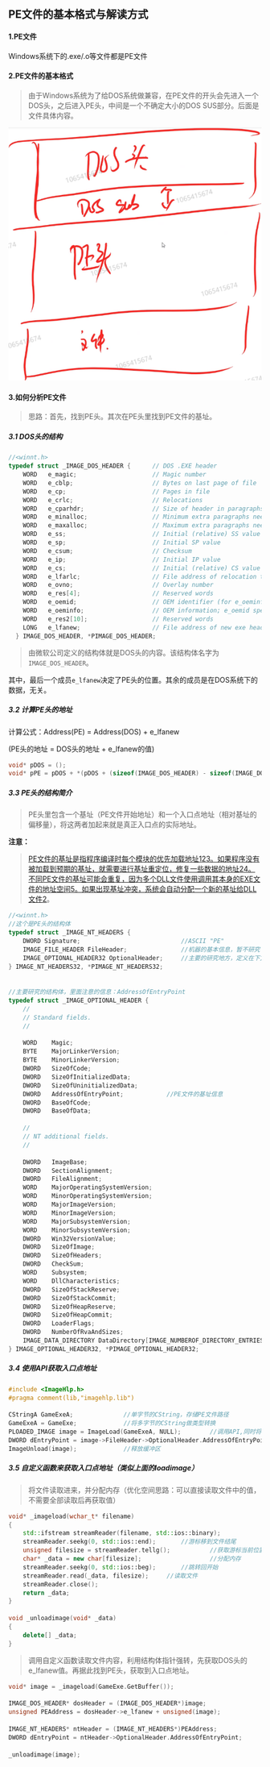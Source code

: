 ## PE文件的基本格式与解读方式

#### 1.PE文件

Windows系统下的.exe/.o等文件都是PE文件

#### 2.PE文件的基本格式

> 由于Windows系统为了给DOS系统做兼容，在PE文件的开头会先进入一个DOS头，之后进入PE头，中间是一个不确定大小的DOS SUS部分。后面是文件具体内容。

![](picture/PE文件简单格式.png)

#### 3.如何分析PE文件

> 思路：首先，找到PE头。其次在PE头里找到PE文件的基址。

##### 3.1 DOS头的结构

```C++
//<winnt.h>
typedef struct _IMAGE_DOS_HEADER {      // DOS .EXE header
    WORD   e_magic;                     // Magic number
    WORD   e_cblp;                      // Bytes on last page of file
    WORD   e_cp;                        // Pages in file
    WORD   e_crlc;                      // Relocations
    WORD   e_cparhdr;                   // Size of header in paragraphs
    WORD   e_minalloc;                  // Minimum extra paragraphs needed
    WORD   e_maxalloc;                  // Maximum extra paragraphs needed
    WORD   e_ss;                        // Initial (relative) SS value
    WORD   e_sp;                        // Initial SP value
    WORD   e_csum;                      // Checksum
    WORD   e_ip;                        // Initial IP value
    WORD   e_cs;                        // Initial (relative) CS value
    WORD   e_lfarlc;                    // File address of relocation table
    WORD   e_ovno;                      // Overlay number
    WORD   e_res[4];                    // Reserved words
    WORD   e_oemid;                     // OEM identifier (for e_oeminfo)
    WORD   e_oeminfo;                   // OEM information; e_oemid specific
    WORD   e_res2[10];                  // Reserved words
    LONG   e_lfanew;                    // File address of new exe header
  } IMAGE_DOS_HEADER, *PIMAGE_DOS_HEADER;
```

> 由微软公司定义的结构体就是DOS头的内容。该结构体名字为`IMAGE_DOS_HEADER`。

其中，最后一个成员`e_lfanew`决定了PE头的位置。其余的成员是在DOS系统下的数据，无关。

##### 3.2 计算PE头的地址

计算公式：Address(PE) = Address(DOS) + e_lfanew

(PE头的地址 = DOS头的地址 + e_lfanew的值)

```C++
void* pDOS = ();
void* pPE = pDOS + *(pDOS + (sizeof(IMAGE_DOS_HEADER) - sizeof(IMAGE_DOS_HEADER.e_lfanew)));
```

##### 3.3 PE头的结构简介

> PE头里包含一个基址（PE文件开始地址）和一个入口点地址（相对基址的偏移量），将这两者加起来就是真正入口点的实际地址。

**注意：**

> [PE文件的基址是指程序编译时每个模块的优先加载地址](https://blog.csdn.net/nicehunt/article/details/38977907)[1](https://bing.com/search?q=PE文件+基址+重复)[2](https://blog.csdn.net/nicehunt/article/details/38977907)[3](https://blog.csdn.net/u012206617/article/details/88185628)[。如果程序没有被加载到预期的基址，就需要进行基址重定位，修复一些数据的地址](https://blog.csdn.net/nicehunt/article/details/38977907)[2](https://blog.csdn.net/nicehunt/article/details/38977907)[4](https://blog.csdn.net/weixin_43249758/article/details/115214160)[。不同PE文件的基址可能会重复，因为多个DLL文件使用调用其本身的EXE文件的地址空间](https://blog.csdn.net/qq_45444695/article/details/104195547)[5](https://blog.csdn.net/qq_45444695/article/details/104195547)[。如果出现基址冲突，系统会自动分配一个新的基址给DLL文件](https://blog.csdn.net/nicehunt/article/details/38977907)[2](https://blog.csdn.net/nicehunt/article/details/38977907)。

```C++
//<winnt.h>
//这个是PE头的结构体
typedef struct _IMAGE_NT_HEADERS {
    DWORD Signature;							//ASCII "PE"
    IMAGE_FILE_HEADER FileHeader;				//机器的基本信息，暂不研究
    IMAGE_OPTIONAL_HEADER32 OptionalHeader;		//主要的研究地方，定义在下方
} IMAGE_NT_HEADERS32, *PIMAGE_NT_HEADERS32;


//主要研究的结构体，里面注意的信息：AddressOfEntryPoint
typedef struct _IMAGE_OPTIONAL_HEADER {
    //
    // Standard fields.
    //

    WORD    Magic;
    BYTE    MajorLinkerVersion;
    BYTE    MinorLinkerVersion;
    DWORD   SizeOfCode;
    DWORD   SizeOfInitializedData;
    DWORD   SizeOfUninitializedData;
    DWORD   AddressOfEntryPoint;			//PE文件的基址信息
    DWORD   BaseOfCode;
    DWORD   BaseOfData;

    //
    // NT additional fields.
    //

    DWORD   ImageBase;
    DWORD   SectionAlignment;
    DWORD   FileAlignment;
    WORD    MajorOperatingSystemVersion;
    WORD    MinorOperatingSystemVersion;
    WORD    MajorImageVersion;
    WORD    MinorImageVersion;
    WORD    MajorSubsystemVersion;
    WORD    MinorSubsystemVersion;
    DWORD   Win32VersionValue;
    DWORD   SizeOfImage;
    DWORD   SizeOfHeaders;
    DWORD   CheckSum;
    WORD    Subsystem;
    WORD    DllCharacteristics;
    DWORD   SizeOfStackReserve;
    DWORD   SizeOfStackCommit;
    DWORD   SizeOfHeapReserve;
    DWORD   SizeOfHeapCommit;
    DWORD   LoaderFlags;
    DWORD   NumberOfRvaAndSizes;
    IMAGE_DATA_DIRECTORY DataDirectory[IMAGE_NUMBEROF_DIRECTORY_ENTRIES];
} IMAGE_OPTIONAL_HEADER32, *PIMAGE_OPTIONAL_HEADER32;
```

##### 3.4 使用API获取入口点地址

```C++
#include <ImageHlp.h>
#pragma comment(lib,"imagehlp.lib")

CStringA GameExeA;				//单字节的CString，存储PE文件路径
GameExeA = GameExe;				//将多字节的CString做类型转换
PLOADED_IMAGE image = ImageLoad(GameExeA, NULL);		//调用API,同时将文件加载到image指向的缓冲区
DWORD dEntryPoint = image->FileHeader->OptionalHeader.AddressOfEntryPoint;	//获取入口点地址
ImageUnload(image);				//释放缓冲区
```

##### 3.5 自定义函数来获取入口点地址（类似上面的loadimage）

> 将文件读取进来，并分配内存（优化空间思路：可以直接读取文件中的值，不需要全部读取后再获取值）

```C++
void* _imageload(wchar_t* filename)
{
	std::ifstream streamReader(filename, std::ios::binary);
	streamReader.seekg(0, std::ios::end);		//游标移到文件结尾
	unsigned filesize = streamReader.tellg();			//获取游标当前位置 - 文件开始位置，此处为文件大小
	char* _data = new char[filesize];					//分配内存
	streamReader.seekg(0, std::ios::beg);		//跳转回开始
	streamReader.read(_data, filesize);		//读取文件
	streamReader.close();
	return _data;
}

void _unloadimage(void* _data)
{
	delete[] _data;
}

```

> 调用自定义函数读取文件内容，利用结构体指针强转，先获取DOS头的e_lfanew值。再据此找到PE头，获取到入口点地址。

```C++
void* image = _imageload(GameExe.GetBuffer());		

IMAGE_DOS_HEADER* dosHeader = (IMAGE_DOS_HEADER*)image;
unsigned PEAddress = dosHeader->e_lfanew + unsigned(image);

IMAGE_NT_HEADERS* ntHeader = (IMAGE_NT_HEADERS*)PEAddress;
DWORD dEntryPoint = ntHeader->OptionalHeader.AddressOfEntryPoint;

_unloadimage(image);
```

